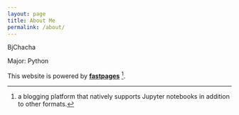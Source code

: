 ```yaml
---
layout: page
title: About Me
permalink: /about/
---
```


BjChacha

Major: Python

This website is powered by **[fastpages](https://github.com/fastai/fastpages)** [^1].



[^1]:a blogging platform that natively supports Jupyter notebooks in addition to other formats.
